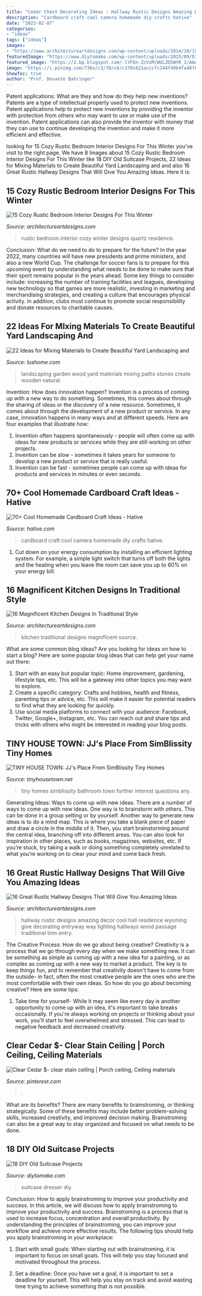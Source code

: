 ```yaml
---
title: "Cedar Chest Decorating Ideas : Hallway Rustic Designs Amazing Decor Cool Hall Residence Wyoming Give Decorating Entryway Way Lighting Hallways Wood Passage Traditional Trim Entry"
description: "Cardboard craft cool camera homemade diy crafts hative"
date: "2023-02-07"
categories:
- "ideas"
tags: ["ideas"]
images:
- "https://www.architectureartdesigns.com/wp-content/uploads/2014/10/15-Cozy-Rustic-Bedroom-Interior-Designs-For-This-Winter-14-630x420.jpg"
featuredImage: "https://www.diytomake.com/wp-content/uploads/2015/09/DIY-Vintage-Suitcase-Dresser.jpg"
featured_image: "https://2.bp.blogspot.com/-lYFDn-ZcVzM/WULZO5WYR_I/AAAAAAAAYVc/1QHY5HaDgPI7gCet2K4WW1sgSTHMIFrUQCLcBGAs/s1600/simblissity-tiny-homes-5.jpg"
image: "https://i.pinimg.com/736x/c3/70/c6/c370c621acccfc244f49b4fa48f62647.jpg"
ShowToc: true
author: "Prof. Devante Bahringer"
---
```



Patent applications: What are they and how do they help new inventions?
Patents are a type of intellectual property used to protect new inventions. Patent applications help to protect new inventions by providing the inventor with protection from others who may want to use or make use of the invention. Patent applications can also provide the inventor with money that they can use to continue developing the invention and make it more efficient and effective.

	

		
looking for 15 Cozy Rustic Bedroom Interior Designs For This Winter you've visit to the right page. We have 8 Images about 15 Cozy Rustic Bedroom Interior Designs For This Winter like 18 DIY Old Suitcase Projects, 22 Ideas for MIxing Materials to Create Beautiful Yard Landscaping and and also 16 Great Rustic Hallway Designs That Will Give You Amazing Ideas. Here it is:
		
    
## 15 Cozy Rustic Bedroom Interior Designs For This Winter

<img loading=lazy src="https://www.architectureartdesigns.com/wp-content/uploads/2014/10/15-Cozy-Rustic-Bedroom-Interior-Designs-For-This-Winter-14-630x420.jpg" onerror="this.onerror=null;this.src='https://tse2.mm.bing.net/th?id=OIP.56GtH54GLqRHIAfZYjEZBAHaE8&amp;pid=15.1';" alt="15 Cozy Rustic Bedroom Interior Designs For This Winter">

_Source: architectureartdesigns.com_

>rustic bedroom interior cozy winter designs quartz residence. 

	

Conclusion: What do we need to do to prepare for the future?
In the year 2022, many countries will have new presidents and prime ministers, and also a new World Cup. The challenge for soccer fans is to prepare for this upcoming event by understanding what needs to be done to make sure that their sport remains popular in the years ahead. Some key things to consider include: increasing the number of training facilities and leagues, developing new technology so that games are more realistic, investing in marketing and merchandising strategies, and creating a culture that encourages physical activity. In addition, clubs must continue to promote social responsibility and donate resources to charitable causes.

    
## 22 Ideas For MIxing Materials To Create Beautiful Yard Landscaping And

<img loading=lazy src="https://www.lushome.com/wp-content/uploads/2014/10/stones-wood-yard-landscaping-garden-paths-7.jpg" onerror="this.onerror=null;this.src='https://tse1.mm.bing.net/th?id=OIP.HYee7u7OU5iwcfoUmW1bnwHaFh&amp;pid=15.1';" alt="22 Ideas for MIxing Materials to Create Beautiful Yard Landscaping and">

_Source: lushome.com_

>landscaping garden wood yard materials mixing paths stones create wooden natural. 

	

Invention: How does innovation happen?
Invention is a process of coming up with a new way to do something. Sometimes, this comes about through the sharing of ideas or the discovery of a new resource. Sometimes, it comes about through the development of a new product or service.
In any case, innovation happens in many ways and at different speeds. Here are four examples that illustrate how: 

1) Invention often happens spontaneously - people will often come up with ideas for new products or services while they are still working on other projects. 
2) Invention can be slow - sometimes it takes years for someone to develop a new product or service that is really useful. 
3) Invention can be fast - sometimes people can come up with ideas for products and services in minutes or even seconds.

    
## 70+ Cool Homemade Cardboard Craft Ideas - Hative

<img loading=lazy src="https://hative.com/wp-content/uploads/2014/04/cardboard-crafts/21-diy-cardboard-craft-camera.jpg" onerror="this.onerror=null;this.src='https://tse1.mm.bing.net/th?id=OIP.UNgqKMiGlt1cnmAG4t01KgHaFi&amp;pid=15.1';" alt="70+ Cool Homemade Cardboard Craft Ideas - Hative">

_Source: hative.com_

>cardboard craft cool camera homemade diy crafts hative. 

	

1. Cut down on your energy consumption by installing an efficient lighting system. For example, a simple light switch that turns off both the lights and the heating when you leave the room can save you up to 60% on your energy bill.

    
## 16 Magnificent Kitchen Designs In Traditional Style

<img loading=lazy src="https://www.architectureartdesigns.com/wp-content/uploads/2016/10/4.jpeg" onerror="this.onerror=null;this.src='https://tse4.mm.bing.net/th?id=OIP.okk7RKJkjNRS8Pbtw1lGTAHaFj&amp;pid=15.1';" alt="16 Magnificent Kitchen Designs In Traditional Style">

_Source: architectureartdesigns.com_

>kitchen traditional designs magnificent source. 

	

What are some common blog ideas?
Are you looking for ideas on how to start a blog? Here are some popular blog ideas that can help get your name out there: 
1. Start with an easy but popular topic: Home improvement, gardening, lifestyle tips, etc. This will be a gateway into other topics you may want to explore.
2. Create a specific category: Crafts and hobbies, health and fitness, parenting tips or advice, etc. This will make it easier for potential readers to find what they are looking for quickly.
3. Use social media platforms to connect with your audience: Facebook, Twitter, Google+, Instagram, etc. You can reach out and share tips and tricks with others who might be interested in reading your blog posts.

    
## TINY HOUSE TOWN: JJ&#039;s Place From SimBlissity Tiny Homes

<img loading=lazy src="https://2.bp.blogspot.com/-lYFDn-ZcVzM/WULZO5WYR_I/AAAAAAAAYVc/1QHY5HaDgPI7gCet2K4WW1sgSTHMIFrUQCLcBGAs/s1600/simblissity-tiny-homes-5.jpg" onerror="this.onerror=null;this.src='https://tse4.mm.bing.net/th?id=OIP.CtoiVRwSgf-FpvT0Dd8LZwHaLH&amp;pid=15.1';" alt="TINY HOUSE TOWN: JJ&#039;s Place From SimBlissity Tiny Homes">

_Source: tinyhousetown.net_

>tiny homes simblissity bathroom town further interest questions any. 

	

Generating Ideas: Ways to come up with new ideas.
There are a number of ways to come up with new ideas. One way is to brainstorm with others. This can be done in a group setting or by yourself. Another way to generate new ideas is to do a mind map. This is where you take a blank piece of paper and draw a circle in the middle of it. Then, you start brainstorming around the central idea, branching off into different areas. You can also look for inspiration in other places, such as books, magazines, websites, etc. If you’re stuck, try taking a walk or doing something completely unrelated to what you’re working on to clear your mind and come back fresh.

    
## 16 Great Rustic Hallway Designs That Will Give You Amazing Ideas

<img loading=lazy src="https://www.architectureartdesigns.com/wp-content/uploads/2015/05/16-Great-Rustic-Hallway-Designs-That-Will-Give-You-Amazing-Ideas-12-630x945.jpg" onerror="this.onerror=null;this.src='https://tse2.mm.bing.net/th?id=OIP.akzpj3-md8_oFOzwcdWO0QHaLH&amp;pid=15.1';" alt="16 Great Rustic Hallway Designs That Will Give You Amazing Ideas">

_Source: architectureartdesigns.com_

>hallway rustic designs amazing decor cool hall residence wyoming give decorating entryway way lighting hallways wood passage traditional trim entry. 

	

The Creative Process: How do we go about being creative?
Creativity is a process that we go through every day when we make something new. It can be something as simple as coming up with a new idea for a painting, or as complex as coming up with a new way to market a product. The key is to keep things fun, and to remember that creativity doesn't have to come from the outside- in fact, often the most creative people are the ones who are the most comfortable with their own ideas. So how do you go about becoming creative? Here are some tips: 
1) Take time for yourself- While it may seem like every day is another opportunity to come up with an idea, it's important to take breaks occasionally. If you're always working on projects or thinking about your work, you'll start to feel overwhelmed and stressed. This can lead to negative feedback and decreased creativity.

    
## Clear Cedar $- Clear Stain Ceiling | Porch Ceiling, Ceiling Materials

<img loading=lazy src="https://i.pinimg.com/736x/c3/70/c6/c370c621acccfc244f49b4fa48f62647.jpg" onerror="this.onerror=null;this.src='https://tse1.mm.bing.net/th?id=OIP.FWACVpoV3SoM-PwCPQzs5wHaJ3&amp;pid=15.1';" alt="Clear Cedar $- clear stain ceiling | Porch ceiling, Ceiling materials">

_Source: pinterest.com_

>. 

	

What are its benefits?
There are many benefits to brainstroming, or thinking strategically. Some of these benefits may include better problem-solving skills, increased creativity, and improved decision making. Brainstroming can also be a great way to stay organized and focused on what needs to be done.

    
## 18 DIY Old Suitcase Projects

<img loading=lazy src="https://www.diytomake.com/wp-content/uploads/2015/09/DIY-Vintage-Suitcase-Dresser.jpg" onerror="this.onerror=null;this.src='https://tse3.mm.bing.net/th?id=OIP.DjDjOG9DDa1JHFgBg0-qSAHaJ3&amp;pid=15.1';" alt="18 DIY Old Suitcase Projects">

_Source: diytomake.com_

>suitcase dresser diy. 

	

Conclusion: How to apply brainstroming to improve your productivity and success.
In this article, we will discuss how to apply brainstroming to improve your productivity and success. Brainstroming is a process that is used to increase focus, concentration and overall productivity. By understanding the principles of brainstroming, you can improve your workflow and achieve more effective results. The following tips should help you apply brainstroming in your workplace: 
1) Start with small goals: When starting out with brainstroming, it is important to focus on small goals. This will help you stay focused and motivated throughout the process. 

2) Set a deadline: Once you have set a goal, it is important to set a deadline for yourself. This will help you stay on track and avoid wasting time trying to achieve something that is not possible.

